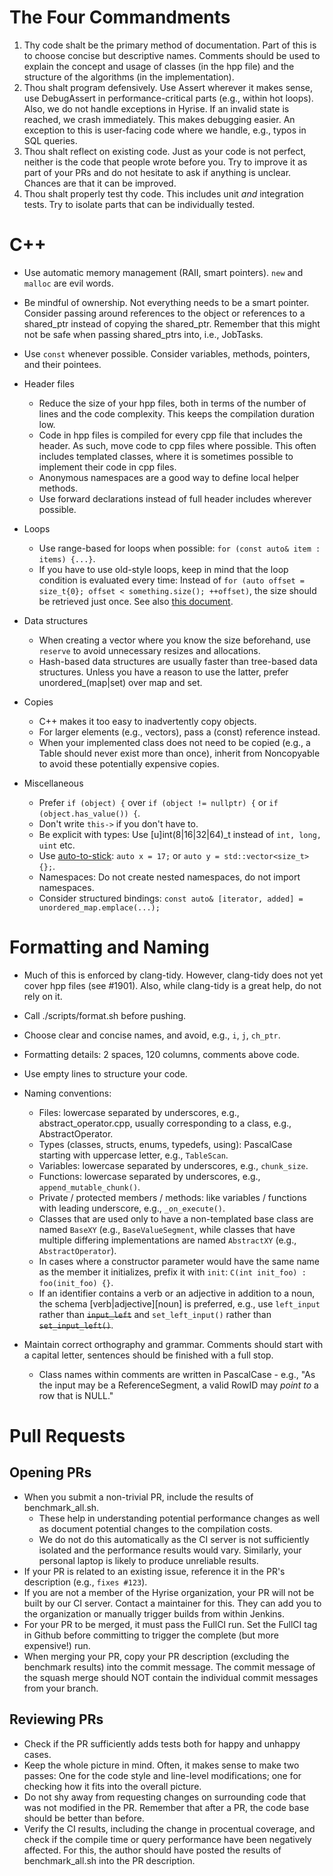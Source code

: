 # The Four Commandments
1. Thy code shalt be the primary method of documentation. Part of this is to choose concise but descriptive names.
   Comments should be used to explain the concept and usage of classes (in the hpp file) and the structure of the
   algorithms (in the implementation).
2. Thou shalt program defensively. Use Assert wherever it makes sense, use DebugAssert in performance-critical parts
   (e.g., within hot loops). Also, we do not handle exceptions in Hyrise. If an invalid state is reached, we crash
   immediately. This makes debugging easier. An exception to this is user-facing code where we handle, e.g., typos in
   SQL queries.
3. Thou shalt reflect on existing code. Just as your code is not perfect, neither is the code that people wrote before
   you. Try to improve it as part of your PRs and do not hesitate to ask if anything is unclear. Chances are that it can
   be improved.
4. Thou shalt properly test thy code. This includes unit *and* integration tests. Try to isolate parts that can be
   individually tested.

# C++
* Use automatic memory management (RAII, smart pointers). `new` and `malloc` are evil words.
* Be mindful of ownership. Not everything needs to be a smart pointer. Consider passing around references to the object
  or references to a shared_ptr instead of copying the shared_ptr. Remember that this might not be safe when passing
  shared_ptrs into, i.e., JobTasks.
* Use `const` whenever possible. Consider variables, methods, pointers, and their pointees.

* Header files
  * Reduce the size of your hpp files, both in terms of the number of lines and the code complexity. This keeps the
    compilation duration low.
  * Code in hpp files is compiled for every cpp file that includes the header. As such, move code to cpp files where
    possible. This often includes templated classes, where it is sometimes possible to implement their code in cpp
    files.
  * Anonymous namespaces are a good way to define local helper methods.
  * Use forward declarations instead of full header includes wherever possible.

* Loops
  * Use range-based for loops when possible: `for (const auto& item : items) {...}`.
  * If you have to use old-style loops, keep in mind that the loop condition is evaluated every time: Instead of
    `for (auto offset = size_t{0}; offset < something.size(); ++offset)`, the size should be retrieved just once. See
    also [this document](http://llvm.org/docs/CodingStandards.html#don-t-evaluate-end-every-time-through-a-loop).

* Data structures
  * When creating a vector where you know the size beforehand, use `reserve` to avoid unnecessary resizes and
    allocations.
  * Hash-based data structures are usually faster than tree-based data structures. Unless you have a reason to use the
    latter, prefer unordered_(map|set) over map and set.

* Copies
    * C++ makes it too easy to inadvertently copy objects.
    * For larger elements (e.g., vectors), pass a (const) reference instead.
    * When your implemented class does not need to be copied (e.g., a Table should never exist more than once), inherit
      from Noncopyable to avoid these potentially expensive copies.

* Miscellaneous
  * Prefer `if (object) {` over `if (object != nullptr) {` or `if (object.has_value()) {`.
  * Don't write `this->` if you don't have to.
  * Be explicit with types: Use [u]int(8|16|32|64)_t instead of `int, long, uint` etc.
  * Use [auto-to-stick](https://www.fluentcpp.com/2018/09/28/auto-stick-changing-style/): `auto x = 17;` or
    `auto y = std::vector<size_t>{};`.
  * Namespaces: Do not create nested namespaces, do not import namespaces.
  * Consider structured bindings: `const auto& [iterator, added] = unordered_map.emplace(...);`

# Formatting and Naming
* Much of this is enforced by clang-tidy. However, clang-tidy does not yet cover hpp files (see #1901). Also, while
  clang-tidy is a great help, do not rely on it.
* Call ./scripts/format.sh before pushing.
* Choose clear and concise names, and avoid, e.g., `i`, `j`, `ch_ptr`.
* Formatting details: 2 spaces, 120 columns, comments above code.
* Use empty lines to structure your code.
* Naming conventions:
    * Files: lowercase separated by underscores, e.g., abstract_operator.cpp, usually corresponding to a class, e.g.,
      AbstractOperator.
    * Types (classes, structs, enums, typedefs, using): PascalCase starting with uppercase letter, e.g., `TableScan`.
    * Variables: lowercase separated by underscores, e.g., `chunk_size`.
    * Functions: lowercase separated by underscores, e.g., `append_mutable_chunk()`.
    * Private / protected members / methods: like variables / functions with leading underscore, e.g., `_on_execute()`.
    * Classes that are used only to have a non-templated base class are named `BaseXY` (e.g., `BaseValueSegment`, while
      classes that have multiple differing implementations are named `AbstractXY` (e.g., `AbstractOperator`).
    * In cases where a constructor parameter would have the same name as the member it initializes, prefix it with
      `init`: `C(int init_foo) : foo(init_foo) {}`.
    * If an identifier contains a verb or an adjective in addition to a noun, the schema [verb|adjective]\[noun] is
      preferred, e.g., use `left_input` rather than ~~`input_left`~~ and `set_left_input()` rather than
      ~~`set_input_left()`~~.

* Maintain correct orthography and grammar. Comments should start with a capital letter, sentences should be finished
  with a full stop.
  * Class names within comments are written in PascalCase - e.g., "As the input may be a ReferenceSegment, a valid RowID
    may *point to* a row that is NULL."

# Pull Requests
## Opening PRs
* When you submit a non-trivial PR, include the results of benchmark_all.sh.
  * These help in understanding potential performance changes as well as document potential changes to the compilation
    costs.
  * We do not do this automatically as the CI server is not sufficiently isolated and the performance results would
    vary. Similarly, your personal laptop is likely to produce unreliable results.
* If your PR is related to an existing issue, reference it in the PR's description (e.g., `fixes #123`).
* If you are not a member of the Hyrise organization, your PR will not be built by our CI server. Contact a maintainer
  for this. They can add you to the organization or manually trigger builds from within Jenkins.
* For your PR to be merged, it must pass the FullCI run. Set the FullCI tag in Github before committing to trigger the
  complete (but more expensive!) run.
* When merging your PR, copy your PR description (excluding the benchmark results) into the commit message. The commit
  message of the squash merge should NOT contain the individual commit messages from your branch.

## Reviewing PRs
* Check if the PR sufficiently adds tests both for happy and unhappy cases.
* Keep the whole picture in mind. Often, it makes sense to make two passes: One for the code style and line-level
  modifications; one for checking how it fits into the overall picture.
* Do not shy away from requesting changes on surrounding code that was not modified in the PR. Remember that after a PR,
  the code base should be better than before.
* Verify the CI results, including the change in procentual coverage, and check if the compile time or query performance
  have been negatively affected. For this, the author should have posted the results of benchmark_all.sh into the PR
  description.
